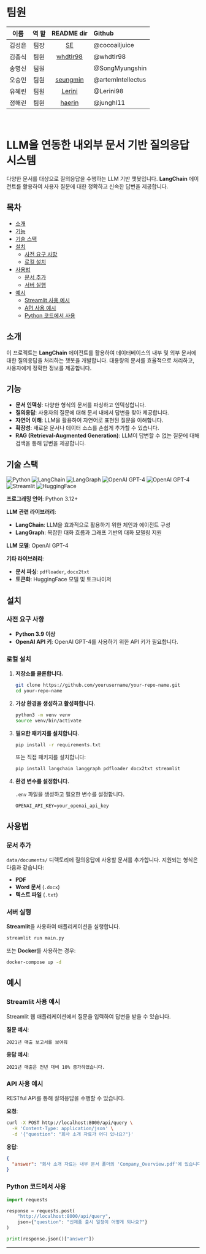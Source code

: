 # 팀원

|  이름  	| 역 할 	| README dir |    Github    	|
|:------:	|:-----:	|:-----:	|:------------- 	|
| 김성은 	| 팀장  	| [SE](./SE/README.md) | @cocoailjuice     |
| 김종식 	| 팀원  	| [whdtlr98](./whdtlr98/README.md) | @whdtlr98     	|
| 송명신 	| 팀원  	|  | @SongMyungshin   	|
| 오승민 	| 팀원  	| [seungmin](./seungmin/readme.md) | @artemIntellectus	|
| 유혜린 	| 팀원  	| [Lerini](./Lerini/README.md) | @Lerini98     	|
| 정해린 	| 팀원  	| [haerin](./haerin/README.md) | @junghl11     	|


</br>

# LLM을 연동한 내외부 문서 기반 질의응답 시스템

다양한 문서를 대상으로 질의응답을 수행하는 LLM 기반 챗봇입니다. **LangChain** 에이전트를 활용하여 사용자 질문에 대한 정확하고 신속한 답변을 제공합니다.




## 목차

- [소개](#소개)
- [기능](#기능)
- [기술 스택](#기술-스택)
- [설치](#설치)
  - [사전 요구 사항](#사전-요구-사항)
  - [로컬 설치](#로컬-설치)
- [사용법](#사용법)
  - [문서 추가](#문서-추가)
  - [서버 실행](#서버-실행)
- [예시](#예시)
  - [Streamlit 사용 예시](#streamlit-사용-예시)
  - [API 사용 예시](#api-사용-예시)
  - [Python 코드에서 사용](#python-코드에서-사용)

## 소개

이 프로젝트는 **LangChain** 에이전트를 활용하여 데이터베이스의 내부 및 외부 문서에 대한 질의응답을 처리하는 챗봇을 개발합니다. 대용량의 문서를 효율적으로 처리하고, 사용자에게 정확한 정보를 제공합니다.

## 기능

- **문서 인덱싱**: 다양한 형식의 문서를 파싱하고 인덱싱합니다.
- **질의응답**: 사용자의 질문에 대해 문서 내에서 답변을 찾아 제공합니다.
- **자연어 이해**: LLM을 활용하여 자연어로 표현된 질문을 이해합니다.
- **확장성**: 새로운 문서나 데이터 소스를 손쉽게 추가할 수 있습니다.
- **RAG (Retrieval-Augmented Generation)**: LLM이 답변할 수 없는 질문에 대해 검색을 통해 답변을 제공합니다.

## 기술 스택

![Python](https://img.shields.io/badge/Python-3.12-blue?logo=python&logoColor=white)
![LangChain](https://img.shields.io/badge/LangChain-0.3.7-orange)
![LangGraph](https://img.shields.io/badge/LangGraph-0.2.44-brightgreen)
![OpenAI GPT-4](https://img.shields.io/badge/OpenAI-GPT--4-blueviolet?logo=openai&logoColor=white)
![OpenAI GPT-4](https://img.shields.io/badge/OpenAI-GPT--4--mini-blueviolet?logo=openai&logoColor=white)
![Streamlit](https://img.shields.io/badge/Streamlit-1.39.0-red?logo=streamlit&logoColor=white)
![HuggingFace](https://img.shields.io/badge/HuggingFace-Models-yellow?logo=huggingface&logoColor=white)

**프로그래밍 언어**: Python 3.12+

**LLM 관련 라이브러리**:

- **LangChain**: LLM을 효과적으로 활용하기 위한 체인과 에이전트 구성
- **LangGraph**: 복잡한 대화 흐름과 그래프 기반의 대화 모델링 지원

**LLM 모델**: OpenAI GPT-4

**기타 라이브러리**:

- **문서 파싱**: `pdfloader`, `docx2txt`
- **토큰화**: HuggingFace 모델 및 토크나이저

## 설치

### 사전 요구 사항

- **Python 3.9 이상**
- **OpenAI API 키**: OpenAI GPT-4를 사용하기 위한 API 키가 필요합니다.

### 로컬 설치

1. **저장소를 클론합니다.**

   ```bash
   git clone https://github.com/yourusername/your-repo-name.git
   cd your-repo-name
   ```

2. **가상 환경을 생성하고 활성화합니다.**

   ```bash
   python3 -m venv venv
   source venv/bin/activate
   ```

3. **필요한 패키지를 설치합니다.**

   ```bash
   pip install -r requirements.txt
   ```

   또는 직접 패키지를 설치합니다:

   ```bash
   pip install langchain langgraph pdfloader docx2txt streamlit
   ```

4. **환경 변수를 설정합니다.**

   `.env` 파일을 생성하고 필요한 변수를 설정합니다.

   ```
   OPENAI_API_KEY=your_openai_api_key
   ```

## 사용법

### 문서 추가

`data/documents/` 디렉토리에 질의응답에 사용할 문서를 추가합니다. 지원되는 형식은 다음과 같습니다:

- **PDF**
- **Word 문서** (`.docx`)
- **텍스트 파일** (`.txt`)

### 서버 실행

**Streamlit**을 사용하여 애플리케이션을 실행합니다.

```bash
streamlit run main.py
```

또는 **Docker**를 사용하는 경우:

```bash
docker-compose up -d
```

## 예시

### Streamlit 사용 예시

Streamlit 웹 애플리케이션에서 질문을 입력하여 답변을 받을 수 있습니다.

**질문 예시**:

```
2021년 매출 보고서를 보여줘
```

**응답 예시**:

```
2021년 매출은 전년 대비 10% 증가하였습니다.
```

### API 사용 예시

RESTful API를 통해 질의응답을 수행할 수 있습니다.

**요청**:

```bash
curl -X POST http://localhost:8000/api/query \
  -H 'Content-Type: application/json' \
  -d '{"question": "회사 소개 자료가 어디 있나요?"}'
```

**응답**:

```json
{
  "answer": "회사 소개 자료는 내부 문서 폴더의 'Company_Overview.pdf'에 있습니다."
}
```

### Python 코드에서 사용

```python
import requests

response = requests.post(
    "http://localhost:8000/api/query",
    json={"question": "신제품 출시 일정이 어떻게 되나요?"}
)

print(response.json()["answer"])
```

---